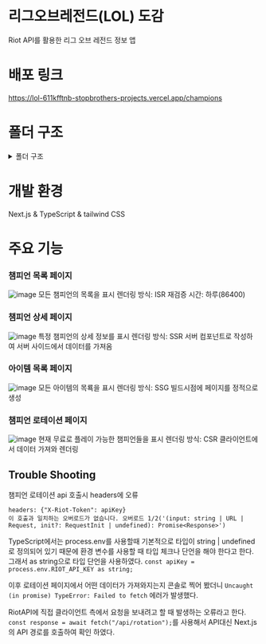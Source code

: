 # 리그오브레전드(LOL) 도감

Riot API를 활용한 리그 오브 레전드 정보 앱

# 배포 링크

https://lol-611kfftnb-stopbrothers-projects.vercel.app/champions

# 폴더 구조

<details>
<summary>폴더 구조</summary>
```
📦src
 ┣ 📂app
 ┃ ┣ 📂api
 ┃ ┃ ┗ 📂rotation
 ┃ ┃ ┃ ┗ 📜route.ts
 ┃ ┣ 📂champions
 ┃ ┃ ┣ 📂[id]
 ┃ ┃ ┃ ┗ 📜page.tsx
 ┃ ┃ ┗ 📜page.tsx
 ┃ ┣ 📂fonts
 ┃ ┃ ┣ 📜GeistMonoVF.woff
 ┃ ┃ ┗ 📜GeistVF.woff
 ┃ ┣ 📂items
 ┃ ┃ ┣ 📂[id]
 ┃ ┃ ┃ ┗ 📜page.tsx
 ┃ ┃ ┗ 📜page.tsx
 ┃ ┣ 📂rotation
 ┃ ┃ ┗ 📜page.tsx
 ┃ ┣ 📜favicon.ico
 ┃ ┣ 📜globals.css
 ┃ ┣ 📜layout.tsx
 ┃ ┗ 📜page.tsx
 ┣ 📂components
 ┣ 📂public
 ┣ 📂styles
 ┣ 📂types
 ┃ ┣ 📜Champion.ts
 ┃ ┣ 📜ChampionRotation.ts
 ┃ ┗ 📜Item.ts
 ┗ 📂utils
 ┃ ┣ 📜riotApi.ts
 ┃ ┗ 📜serverApi.ts
```
</details>

# 개발 환경

Next.js & TypeScript & tailwind CSS

# 주요 기능

### 챔피언 목록 페이지

![image](https://github.com/user-attachments/assets/e214003a-b3a2-4051-ac95-4dbd5cb754bd)
모든 챔피언의 목록을 표시
렌더링 방식: ISR
재검증 시간: 하루(86400)

### 챔피언 상세 페이지

![image](https://github.com/user-attachments/assets/6627d0d7-b528-4e59-91ea-5eb28a79d44a)
특정 챔피언의 상세 정보를 표시
렌더링 방식: SSR
서버 컴포넌트로 작성하여 서버 사이드에서 데이터를 가져옴

### 아이템 목록 페이지

![image](https://github.com/user-attachments/assets/f9aaa8ba-1a88-438d-b445-4c8237ee8b1d)
모든 아이템의 목룍을 표시
렌더링 방식: SSG
빌드시점에 페이지를 정적으로 생성

### 챔피언 로테이션 페이지

![image](https://github.com/user-attachments/assets/770ab07a-1d92-4542-83b9-f8017777f67a)
현재 무료로 플레이 가능한 챔피언들을 표시
렌더링 방식: CSR
클라이언트에서 데이터 가져와 렌더링

## Trouble Shooting

챔피언 로테이션 api 호출시 headers에 오류

```
headers: {"X-Riot-Token": apiKey}
이 호출과 일치하는 오버로드가 없습니다. 오버로드 1/2('(input: string | URL | Request, init?: RequestInit | undefined): Promise<Response>')
```

TypeScript에서는 process.env를 사용할때 기본적으로 타입이 string | undefined로 정의되어 있기 때문에 환경 변수를 사용할 때 타입 체크나 단언을 해야 한다고 한다.
그래서 as string으로 타입 단언을 사용하였다.
`const apiKey = process.env.RIOT_API_KEY as string;`

이후 로테이션 페이지에서 어떤 데이터가 가져와지는지 콘솔로 찍어 봤더니
`Uncaught (in promise) TypeError: Failed to fetch` 에러가 발생했다.

RiotAPI에 직접 클라이언트 측에서 요청을 보내려고 할 때 발생하는 오류라고 한다.
`const response = await fetch("/api/rotation");`를 사용해서 API대신 Next.js의 API 경로를 호출하여 확인 하였다.
